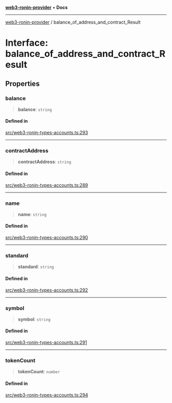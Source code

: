 [**web3-ronin-provider**](../README.md) • **Docs**

***

[web3-ronin-provider](../globals.md) / balance\_of\_address\_and\_contract\_Result

# Interface: balance\_of\_address\_and\_contract\_Result

## Properties

### balance

> **balance**: `string`

#### Defined in

[src/web3-ronin-types-accounts.ts:293](https://github.com/chuacw/web3-ronin-provider/blob/7251b9677bbb79d30e6a4204bfabcc38fab6aa15/src/web3-ronin-types-accounts.ts#L293)

***

### contractAddress

> **contractAddress**: `string`

#### Defined in

[src/web3-ronin-types-accounts.ts:289](https://github.com/chuacw/web3-ronin-provider/blob/7251b9677bbb79d30e6a4204bfabcc38fab6aa15/src/web3-ronin-types-accounts.ts#L289)

***

### name

> **name**: `string`

#### Defined in

[src/web3-ronin-types-accounts.ts:290](https://github.com/chuacw/web3-ronin-provider/blob/7251b9677bbb79d30e6a4204bfabcc38fab6aa15/src/web3-ronin-types-accounts.ts#L290)

***

### standard

> **standard**: `string`

#### Defined in

[src/web3-ronin-types-accounts.ts:292](https://github.com/chuacw/web3-ronin-provider/blob/7251b9677bbb79d30e6a4204bfabcc38fab6aa15/src/web3-ronin-types-accounts.ts#L292)

***

### symbol

> **symbol**: `string`

#### Defined in

[src/web3-ronin-types-accounts.ts:291](https://github.com/chuacw/web3-ronin-provider/blob/7251b9677bbb79d30e6a4204bfabcc38fab6aa15/src/web3-ronin-types-accounts.ts#L291)

***

### tokenCount

> **tokenCount**: `number`

#### Defined in

[src/web3-ronin-types-accounts.ts:294](https://github.com/chuacw/web3-ronin-provider/blob/7251b9677bbb79d30e6a4204bfabcc38fab6aa15/src/web3-ronin-types-accounts.ts#L294)

